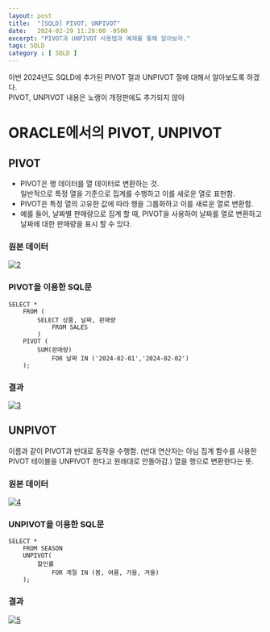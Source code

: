 ```yaml
---
layout: post
title:  "[SQLD] PIVOT, UNPIVOT"
date:   2024-02-29 11:20:00 -0500
excerpt: "PIVOT과 UNPIVOT 사용법과 예제를 통해 알아보자."
tags: SQLD
category : [ SQLD ]
---
```


이번 2024년도 SQLD에 추가된 PIVOT 절과 UNPIVOT 절에 대해서 알아보도록 하겠다.  
PIVOT, UNPIVOT 내용은 노랭이 개정판에도 추가되지 않아 

# ORACLE에서의 PIVOT, UNPIVOT 

## PIVOT 

- PIVOT은 행 데이터를 열 데이터로 변환하는 것.  
일반적으로 특정 열을 기준으로 집계를 수행하고 이를 새로운 열로 표현함.  
- PIVOT은 특정 열의 고유한 값에 따라 행을 그룹화하고 이를 새로운 열로 변환함.  
- 예를 들어, 날짜별 판매량으로 집계 할 때, PIVOT을 사용하여 날짜를 열로 변환하고 날짜에 대한 판매량을 표시 할 수 있다.  

### 원본 데이터

<a href="https://imgbb.com/"><img src="https://i.ibb.co/rMpFyHZ/2.png" alt="2" border="0"></a>

### PIVOT을 이용한 SQL문

```
SELECT *
    FROM (
        SELECT 상품, 날짜, 판매량
            FROM SALES
        ) 
    PIVOT (
        SUM(판매량)
            FOR 날짜 IN ('2024-02-01','2024-02-02')
    );
```

### 결과

<a href="https://imgbb.com/"><img src="https://i.ibb.co/sWdg9PQ/3.png" alt="3" border="0"></a>

## UNPIVOT

이름과 같이 PIVOT과 반대로 동작을 수행함. (반대 연산자는 아님 집계 함수를 사용한 PIVOT 테이블을 UNPIVOT 한다고 원래대로 안돌아감.)
열을 행으로 변환한다는 뜻.  

### 원본 데이터

<a href="https://imgbb.com/"><img src="https://i.ibb.co/Y8XKk1n/4.png" alt="4" border="0"></a>

### UNPIVOT을 이용한 SQL문

```
SELECT * 
    FROM SEASON
    UNPIVOT(
        할인률 
            FOR 계절 IN (봄, 여름, 가을, 겨울)
    );
```

### 결과

<a href="https://imgbb.com/"><img src="https://i.ibb.co/XVjyPYq/5.png" alt="5" border="0"></a>

